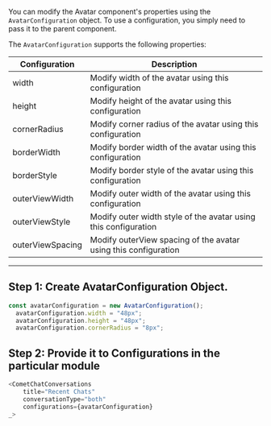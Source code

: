 You can modify the Avatar component's properties using the `AvatarConfiguration` object. To use a configuration, you simply need to pass it to the parent component.

The `AvatarConfiguration` supports the following properties:

| Configuration | Description | 
| ---- | ---- | 
| width | Modify width of the avatar using this configuration | 
| height | Modify height of the avatar using this configuration | 
| cornerRadius | Modify corner radius of the avatar using this configuration | 
| borderWidth | Modify border width of the avatar using this configuration | 
| borderStyle | Modify border style of the avatar using this configuration | 
| outerViewWidth | Modify outer width of the avatar using this configuration | 
| outerViewStyle | Modify outer width style of the avatar using this configuration | 
| outerViewSpacing | Modify outerView spacing of the avatar using this configuration | 


---

## Step 1: Create AvatarConfiguration Object.

```javascript
const avatarConfiguration = new AvatarConfiguration();
  avatarConfiguration.width = "48px";
  avatarConfiguration.height = "48px";
  avatarConfiguration.cornerRadius = "8px";
```



## Step 2: Provide it to Configurations in the particular module

```javascript
<CometChatConversations 
    title="Recent Chats" 
    conversationType="both"
    configurations={avatarConfiguration}
_>
```

